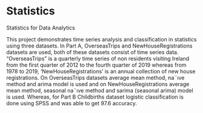 # Statistics
Statistics for Data Analytics

This project demonstrates time series analysis and classification in statistics using three datasets. 
In Part A, OverseasTrips and NewHouseRegistrations datasets are used, both of these datasets consist of time series data. “OverseasTrips” is a quarterly time series of non residents visiting Ireland from the first quarter of 2012 to the fourth  quarter of 2019 whereas from 1978 to 2019, ‘NewHouseRegistrations’ is an annual collection of new house registrations. 
On OverseasTrips datasets average mean method, na¨ıve method and arima model is used and on NewHouseRegistrations average mean method, seasonal na¨ıve method and 
sarima (seasonal arima) model is used. Whereas, for Part B Childbirths dataset logistic classification is done using SPSS and was able to get 97.6 accuracy.
